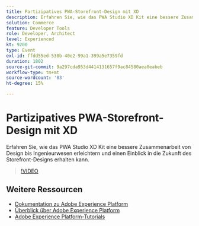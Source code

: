 ```yaml
---
title: Partizipatives PWA-Storefront-Design mit XD
description: Erfahren Sie, wie das PWA Studio XD Kit eine bessere Zusammenarbeit von Design bis Ingenieurwesen erleichtern und einen Einblick in die Zukunft des Storefront-Designs erhalten kann.
solution: Commerce
feature: Developer Tools
role: Developer, Architect
level: Experienced
kt: 9200
type: Event
exl-id: ffdd55ed-538b-40e2-99a1-399a5e7359fd
duration: 1802
source-git-commit: 9a297cda953d4414131657f9ac84580aea0eabeb
workflow-type: tm+mt
source-wordcount: '83'
ht-degree: 15%

---
```


# Partizipatives PWA-Storefront-Design mit XD

Erfahren Sie, wie das PWA Studio XD Kit eine bessere Zusammenarbeit von Design bis Ingenieurwesen erleichtern und einen Einblick in die Zukunft des Storefront-Designs erhalten kann.

>[!VIDEO](https://video.tv.adobe.com/v/337725/?quality=12&learn=on&hidetitle=true)

## Weitere Ressourcen

- [Dokumentation zu Adobe Experience Platform](https://experienceleague.adobe.com/docs/experience-platform.html?lang=de)
- [Überblick über Adobe Experience Platform](https://experienceleague.adobe.com/docs/experience-platform/landing/home.html?lang=de)
- [Adobe Experience Platform-Tutorials](https://experienceleague.adobe.com/docs/platform-learn/tutorials/overview.html?lang=de)
